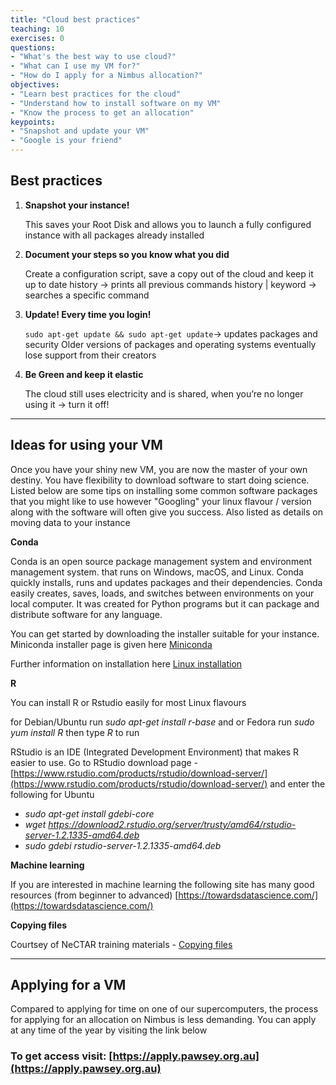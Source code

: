 ```yaml
---
title: "Cloud best practices"
teaching: 10
exercises: 0
questions:
- "What's the best way to use cloud?"
- "What can I use my VM for?"
- "How do I apply for a Nimbus allocation?"
objectives:
- "Learn best practices for the cloud"
- "Understand how to install software on my VM"
- "Know the process to get an allocation"
keypoints:
- "Snapshot and update your VM"
- "Google is your friend"
---
```


## Best practices
1. **Snapshot your instance!**

    This saves your Root Disk and allows you to launch a fully configured instance with all packages already installed

2. **Document your steps so you know what you did**

    Create a configuration script, save a copy out of the cloud and keep it up to date
    history -> prints all previous commands
    history  |  keyword -> searches a specific command

3. **Update! Every time you login!**

    ```sudo apt-get update && sudo apt-get update```-> updates packages and security
    Older versions of packages and operating systems eventually lose support from their creators

4.  **Be Green and keep it elastic**

    The cloud still uses electricity and is shared, when you’re no longer using it -> turn it off!

---

## Ideas for using your VM
Once you have your shiny new VM, you are now the master of your own destiny.  You have flexibility to download software to start doing science.  Listed below are some tips on installing some common software packages that you might like to use however "Googling" your linux flavour / version along with the software will often give you success.  Also listed as details on moving data to your instance


**Conda**

Conda is an open source package management system and environment management system.   that runs on Windows, macOS, and Linux. Conda quickly installs, runs and updates packages and their dependencies. Conda easily creates, saves, loads, and switches between environments on your local computer. It was created for Python programs but it can package and distribute software for any language.

You can get started by downloading the installer suitable for your instance.  Miniconda installer page is given here [Miniconda](https://docs.conda.io/en/latest/miniconda.html)

Further information on installation here [Linux installation](https://docs.conda.io/projects/conda/en/latest/user-guide/install/linux.html)


**R**

You can install R or Rstudio easily for most Linux flavours

for Debian/Ubuntu run *sudo apt-get install r-base* and or Fedora run *sudo yum install R* then type *R* to run

RStudio is an IDE (Integrated Development Environment) that makes R easier to use.  Go to RStudio download page - [https://www.rstudio.com/products/rstudio/download-server/](https://www.rstudio.com/products/rstudio/download-server/) and enter the following for Ubuntu

- *sudo apt-get install gdebi-core*
- *wget https://download2.rstudio.org/server/trusty/amd64/rstudio-server-1.2.1335-amd64.deb*
- *sudo gdebi rstudio-server-1.2.1335-amd64.deb*


**Machine learning**

If you are interested in machine learning the following site has many good resources (from beginner to advanced) [https://towardsdatascience.com/](https://towardsdatascience.com/)



**Copying files**

Courtsey of NeCTAR training materials - [Copying files](http://training.nectar.org.au/package07/sections/copyFiles.html)


---

## Applying for a VM
Compared to applying for time on one of our supercomputers, the process for applying for an allocation on Nimbus is less demanding.  You can apply at any time of the year by visiting the link below

### To get access visit: [https://apply.pawsey.org.au](https://apply.pawsey.org.au) ###

